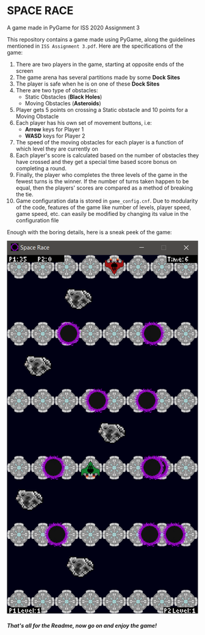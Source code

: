 # SPACE RACE

A game made in  PyGame for ISS 2020 Assignment 3

This repository contains a game made using PyGame, along the guidelines
 mentioned in `ISS Assignment 3.pdf`. Here are the specifications of the game:
 
 1) There are two players in the game, starting at opposite ends of the screen
 2) The game arena has several partitions made by some **Dock Sites**
 3) The player is safe when he is on one of these **Dock Sites**
 4) There are two type of obstacles:
    - Static Obstacles (**Black Holes**)
    - Moving Obstacles (**Asteroids**)
 5) Player gets 5 points on crossing a Static obstacle and 10 points for a
    Moving Obstacle
 6)  Each player has his own set of movement buttons, i.e:
     - **Arrow** keys for Player 1
     - **WASD** keys for Player 2
 7) The speed of the moving obstacles for each player is a function of which
    level they are currently on
 8) Each player's score is calculated based on the number of obstacles they
    have crossed and they get a special time based score bonus on completing a
    round.
 9) Finally, the player who completes the three levels of the game in the
    fewest turns is the winner. If the number of turns taken happen to be
    equal, then the players' scores are compared as a method of breaking the
    tie.
 10) Game configuration data is stored in `game_config.cnf`. Due to
     modularity of the code, features of the game like number of levels, player
     speed, game speed, etc. can easily be modified by changing its value in
     the configuration file

Enough with the boring details, here is a sneak peek of the game:

![Space Race SS](In_Game.png "Space Race")

##### That's all for the Readme, now go on and enjoy the game!
